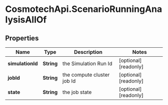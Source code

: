 # CosmotechApi.ScenarioRunningAnalysisAllOf

## Properties

Name | Type | Description | Notes
------------ | ------------- | ------------- | -------------
**simulationId** | **String** | the Simulation Run Id | [optional] [readonly] 
**jobId** | **String** | the compute cluster job Id | [optional] [readonly] 
**state** | **String** | the job state | [optional] [readonly] 


